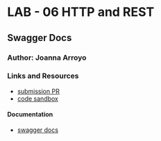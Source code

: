 # LAB - 06 HTTP and REST

## Swagger Docs

### Author: Joanna Arroyo

### Links and Resources
* [submission PR](https://github.com/joanna-401-advanced-javascript/simple-api/pull/1)
* [code sandbox](https://codesandbox.io/s/api-client-e1h6g)

#### Documentation
* [swagger docs](https://app.swaggerhub.com/apis/joannaarroyo/simple-api-lab-06/0.2#/)
